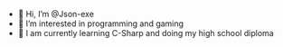 - 👋 Hi, I’m @Json-exe
- 👀 I’m interested in programming and gaming
- 🌱 I am currently learning C-Sharp and doing my high school diploma

<!---
Json-exe/Json-exe is a ✨ special ✨ repository because its `README.md` (this file) appears on your GitHub profile.
You can click the Preview link to take a look at your changes.
--->

